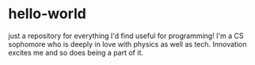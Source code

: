 # hello-world
just a repository for everything I'd find useful for programming!
I'm a CS sophomore who is deeply in love with physics as well as tech. Innovation excites me and so does being a part of it.

